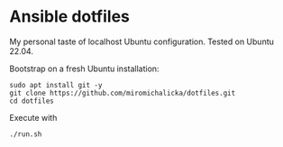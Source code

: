 # Ansible dotfiles

My personal taste of localhost Ubuntu configuration. Tested on Ubuntu 22.04.

Bootstrap on a fresh Ubuntu installation:

    sudo apt install git -y
    git clone https://github.com/miromichalicka/dotfiles.git
    cd dotfiles

Execute with

    ./run.sh
